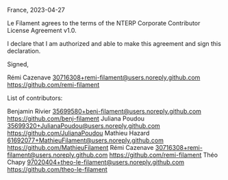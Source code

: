 France, 2023-04-27

Le Filament agrees to the terms of the NTERP Corporate Contributor License
Agreement v1.0.

I declare that I am authorized and able to make this agreement and sign this
declaration.

Signed,

Rémi Cazenave 30716308+remi-filament@users.noreply.github.com https://github.com/remi-filament

List of contributors:

Benjamin Rivier 35699580+benj-filament@users.noreply.github.com https://github.com/benj-filament
Juliana Poudou 35699320+JulianaPoudou@users.noreply.github.com https://github.com/JulianaPoudou
Mathieu Hazard 61692077+MathieuFilament@users.noreply.github.com https://github.com/MathieuFilament
Rémi Cazenave 30716308+remi-filament@users.noreply.github.com https://github.com/remi-filament
Théo Chapy 97020404+theo-le-filament@users.noreply.github.com https://github.com/theo-le-filament
